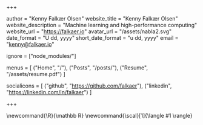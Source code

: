 +++

author              = "Kenny Falkær Olsen"
website_title       = "Kenny Falkær Olsen"
website_description = "Machine learning and high-performance computing"
website_url         = "https://falkaer.io"
avatar_url          = "/assets/nabla2.svg"
date_format         = "U dd, yyyy"
short_date_format   = "u dd, yyyy"
email               = "kenny@falkaer.io"

ignore = ["node_modules/"]

menus = [
    ("Home", "/"),
    ("Posts", "/posts/"),
    ("Resume", "/assets/resume.pdf")
]

socialicons = [
    ("github", "https://github.com/falkaer"),
    ("linkedin", "https://linkedin.com/in/falkaer")
]

+++

\newcommand{\R}{\mathbb R}
\newcommand{\scal}[1]{\langle #1 \rangle}

